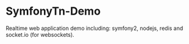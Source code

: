 SymfonyTn-Demo
==============

Realtime web application demo including: symfony2, nodejs, redis and socket.io (for websockets).


